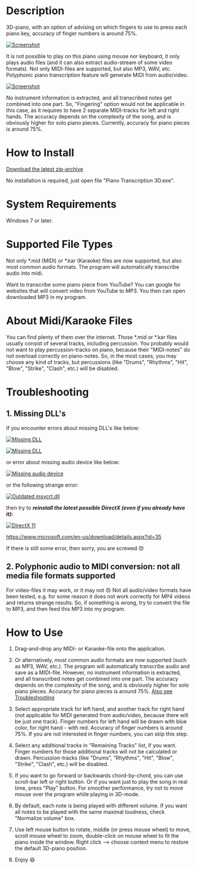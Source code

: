 # Description

3D-piano, with an option of advising on which fingers to use to press each piano key, accuracy of finger numbers is around 75%.

[![](Keyboard.png 'Screenshot')](https://GitHub.com/BShakhovsky/PianoTranscription3D/releases/download/2019-06-22/PianoTranscription3D.zip)

It is not possible to play on this piano using mouse nor keyboard, it only plays audio files (and it can also extract audio-stream of some video formats).  Not only MIDI-files are supported, but also MP3, WAV, etc.  Polyphonic piano transcription feature will generate MIDI from audio/video.

[![](Spectrogram.png 'Screenshot')](https://GitHub.com/BShakhovsky/PianoTranscription3D/releases/download/2019-06-22/PianoTranscription3D.zip)

No instrument information is extracted, and all transcribed notes get combined into one part.  So, "Fingering" option would not be applicable in this case, as it requires to have 2 separate MIDI-tracks for left and right hands.  The accuracy depends on the complexity of the song, and is obviously higher for solo piano pieces.  Currently, accuracy for piano pieces is around 75%.

# How to Install

[Download the latest zip-archive](https://GitHub.com/BShakhovsky/PianoTranscription3D/releases/download/2019-06-22/PianoTranscription3D.zip)

No installation is required, just open file "Piano Transcription 3D.exe".

# System Requirements

Windows 7 or later.

# Supported File Types

Not only *.mid (MIDI) or *.kar (Karaoke) files are now supported, but also most common audio formats.  The program will automatically transcribe audio into midi.

Want to transcribe some piano piece from YouTube?  You can google for websites that will convert video from YouTube to MP3.  You then can open downloaded MP3 in my program.

# About Midi/Karaoke Files

You can find plenty of them over the internet.  Those *.mid or *.kar files usually consist of several tracks, including percussion.  You probably would not want to play percussion-tracks on piano, because their "MIDI-notes" do not overload correctly on piano-notes.  So, in the most cases, you may choose any kind of tracks, but percussions (like "Drums", "Rhythms", "Hit", "Blow", "Strike", "Clash", etc.) will be disabled.

# Troubleshooting

## 1. Missing DLL's

If you encounter errors about missing DLL's like below:

[![](X3DAudio1_7.png 'Missing DLL')](https://www.microsoft.com/en-us/download/details.aspx?id=35)

[![](XAPOFX1_5.png 'Missing DLL')](https://www.microsoft.com/en-us/download/details.aspx?id=35)

or error about missing audio device like below:

[![](AudioDevice.png 'Missing audio device')](https://www.microsoft.com/en-us/download/details.aspx?id=35)

or the following strange error:

[![](msvcrt_W_Getmonths.png 'Outdated msvcrt.dll')](https://www.microsoft.com/en-us/download/details.aspx?id=35)

then try to __*reinstall the latest possible DirectX (even if you already have it):*__

[![](https://upload.wikimedia.org/wikipedia/commons/thumb/3/3f/Microsoft-DirectX-11-Logo-wordmark.svg/500px-Microsoft-DirectX-11-Logo-wordmark.svg.png 'DirectX 11')](https://www.microsoft.com/en-us/download/details.aspx?id=35)

https://www.microsoft.com/en-us/download/details.aspx?id=35

If there is still some error, then sorry, you are screwed :disappointed:

## 2. Polyphonic audio to MIDI conversion: not all media file formats supported

For video-files it may work, or it may not :disappointed:  Not all audio/video formats have been tested, e.g. for some reason it does not work correctly for MP4 videos and returns strange results.  So, if something is wrong, try to convert the file to MP3, and then feed this MP3 into my program.

# How to Use

1. Drag-and-drop any MIDI- or Karaoke-file onto the application.

2. Or alternatively, most common audio formats are now supported (such as MP3, WAV, etc.).  The program will automatically transcribe audio and save as a MIDI-file.  However, no instrument information is extracted, and all transcribed notes get combined into one part.  The accuracy depends on the complexity of the song, and is obviously higher for solo piano pieces.  Accuracy for piano pieces is around 75%.  [Also see Troubleshooting](#2-polyphonic-audio-to-midi-conversion-not-all-media-file-formats-supported)

3. Select appropriate track for left hand, and another track for right hand (not applicable for MIDI generated from audio/video, because there will be just one track).  Finger numbers for left hand will be drawn with blue color, for right hand - with red.  Accuracy of finger numbers is around 75%.  If you are not interested in finger numbers, you can skip this step.

4. Select any additional tracks in "Remaining Tracks" list, if you want.  Finger numbers for those additional tracks will not be calculated or drawn.  Percussion-tracks (like "Drums", "Rhythms", "Hit", "Blow", "Strike", "Clash", etc.) will be disabled.

5. If you want to go forward or backwards chord-by-chord, you can use scroll-bar left or right button.  Or if you want just to play the song in real time, press "Play" button.  For smoother performance, try not to move mouse over the program while playing in 3D-mode.

6. By default, each note is being played with different volume.  If you want all notes to be played with the same maximal loudness, check "Normalize volume" box.

7. Use left mouse button to rotate, middle (or press mouse wheel) to move, scroll mouse wheel to zoom, double-click on mouse wheel to fit the piano inside the window.  Right click --> choose context menu to restore the default 3D-piano position.

8. Enjoy :smile: